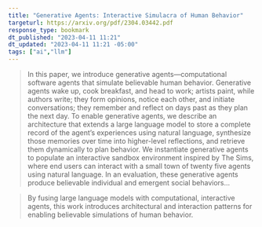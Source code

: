 ```yaml
---
title: "Generative Agents: Interactive Simulacra of Human Behavior"
targeturl: https://arxiv.org/pdf/2304.03442.pdf 
response_type: bookmark
dt_published: "2023-04-11 11:21"
dt_updated: "2023-04-11 11:21 -05:00"
tags: ["ai","llm"]
---
```


> In this paper, we introduce generative agents—computational software agents that simulate believable human behavior. Generative agents wake up, cook breakfast, and head to work; artists paint, while authors write; they form opinions, notice each other, and initiate conversations; they remember and reflect on days past as they plan the next day. To enable generative agents, we describe an architecture that extends a large language model to store a complete record of the agent’s experiences using natural language, synthesize those memories over time into higher-level reflections, and retrieve them dynamically to plan behavior. We instantiate generative agents to populate an interactive sandbox environment inspired by The Sims, where end users can interact with a small town of twenty five agents using natural language. In an evaluation, these generative agents produce believable individual and emergent social behaviors...

> By fusing large language models with computational, interactive agents, this work introduces architectural and interaction patterns for enabling believable simulations of human behavior.